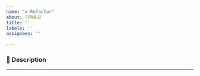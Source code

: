 ```yaml
---
name: "♻️ Refactor"
about: 리팩토링
title: ''
labels: ''
assignees: ''

---
```


### **📌 Description**

---
